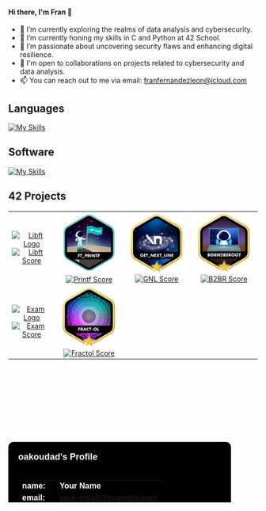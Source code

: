 #### Hi there, I'm Fran 👋

- 🔭 I’m currently exploring the realms of data analysis and cybersecurity.
- 🌱 I’m currently honing my skills in C and Python at 42 School.
- 👀 I’m passionate about uncovering security flaws and enhancing digital resilience.
- 💼 I'm open to collaborations on projects related to cybersecurity and data analysis.
- 📫 You can reach out to me via email: [franfernandezleon@icloud.com](mailto:franfernandezleon@icloud.com)

## Languages

<a href="https://github.com/francfer-art/francfer-art">
    <img src="https://skillicons.dev/icons?i=c,python,html,css" alt="My Skills">
</a>

## Software

<a href="https://github.com/francfer-art/francfer-art">
    <img src="https://skillicons.dev/icons?i=vscode,vim" alt="My Skills">
</a>

## 42 Projects

<table style="margin: auto;">
    <tr>
       <td style="text-align: center;">
    <a href="https://github.com/francfer-art/42Libft">
        <img src="https://raw.githubusercontent.com/ayogun/42-project-badges/main/badges/libftm.png" alt="Libft Logo">
        <br>
        <img src="https://img.shields.io/badge/Score-125%2F100-brightgreen" alt="Libft Score">
    </a>
</td>

<td style="text-align: center;">
    <a href="https://github.com/francfer-art/42Printf">
        <img src="https://raw.githubusercontent.com/mcombeau/mcombeau/main/42_badges/ft_printfe.png" alt="Printf Logo">
        <br>
        <img src="https://img.shields.io/badge/Score-100%2F100-brightgreen" alt="Printf Score">
    </a>
</td>

<td style="text-align: center;">
    <a href="https://github.com/francfer-art/42GNL">
        <img src="https://raw.githubusercontent.com/mcombeau/mcombeau/main/42_badges/get_next_linem.png" alt="GNL Logo">
        <br>
        <img src="https://img.shields.io/badge/Score-125%2F100-brightgreen" alt="GNL Score">
    </a>
</td>

<td style="text-align: center;">
    <a href="https://github.com/gemartin99/Born2beroot-Tutorial">
        <img src="https://raw.githubusercontent.com/mcombeau/mcombeau/main/42_badges/born2berootm.png" alt="B2BR Logo">
        <br>
        <img src="https://img.shields.io/badge/Score-125%2F100-brightgreen" alt="B2BR Score">
    </a>
</td>
</td>
    </tr>
    <td style="text-align: center;">
    <a href="https://projects.intra.42.fr/exam-rank-02/mine">
        <img src="https://github.com/francfer-art/Badges/blob/main/surveym%20(5).png?raw=true" alt="Exam Logo">
        <br>
        <img src="https://img.shields.io/badge/Score-100%2F100-brightgreen" alt="Exam Score">
    </a>
    </td>
 <td style="text-align: center;">
    <a href="https://github.com/francfer-art/42Fractol">
        <img src="https://raw.githubusercontent.com/mcombeau/mcombeau/main/42_badges/fract-olm.png" alt="Fractol Logo">
        <br>
        <img src="https://img.shields.io/badge/Score-Evaluating-brightgreen" alt="Fractol Score">
    </a>
</td>
</table>

<svg viewBox="0 0 450 275" width="450" height="275" xmlns="http://www.w3.org/2000/svg"><foreignObject width="100%" height="100%"><style>.slideUp{animation-duration:1s;animation-name:slideUp}.slideDown{animation-duration:1s;animation-name:slideDown}.flipInX{animation-duration:1s;animation-name:flipInX}@keyframes  slideUp{from{opacity:0;transform:translateY(20px)}25%{opacity:0}to{opacity:1;transform:translateY(0)}}@keyframes  slideDown{from{opacity:0;transform:translateY(-20px)}25%{opacity:0}to{opacity:1;transform:translateY(0)}}@keyframes  flipInX{from{transform:perspective(400px) rotate3d(1,0,0,90deg);animation-timing-function:ease-in;opacity:0}40%{transform:perspective(400px) rotate3d(1,0,0,-20deg);animation-timing-function:ease-in}60%{transform:perspective(400px) rotate3d(1,0,0,10deg);opacity:1}80%{transform:perspective(400px) rotate3d(1,0,0,-5deg)}to{transform:perspective(400px)}}</style><svg xmlns="http://www.w3.org/1999/xhtml">
    <div style="font-family:sans-serif;font-weight:bold;color:#ffffff;box-sizing:border-box;padding:20px;width:450px;height:275px;border-radius:10px;background-color: black;    position: relative;display: grid;overflow: hidden;">
        <div style="background-color: #ffffff40;width: 110%;height: 100px;position: absolute;left: -10px;bottom: -48px;z-index: 0;transform: rotate(1deg);"></div>
        <div style="margin-bottom:20px"><h2 class="slideDown" style="margin:0;font-size:18px"><span>oakoudad</span>&#x27;s Profile</h2></div><div class="slideDown" style="margin-bottom:20px;display:flex;align-items:center">
    <table style="font-size:16px"><tr><td style="padding-right:10px">name:</td><td style="color:#fff">Your Name</td></tr><tr><td style="padding-right:10px">email:</td><td style="color:#fff">your-email@example.com</td></tr>
                <tr>
            <td style="padding-right:10px">cursus:</td>
            <td style="color:#fff">42cursus</td>
        </tr>
        <tr>
            <td style="padding-right:10px">grade:</td>
            <td style="color:#fff">Learner</td>
        </tr>
                </table></div>
        <div class="flipInX" style="margin-bottom:20px;height:40px;border-radius:10px;background: linear-gradient(90deg, rgb(94 94 94 / 58%) 0%, rgb(255 255 255 / 29%) 77%, rgb(94 94 94 / 81%) 100%);box-shadow:0 0 20px 5px rgba(0,0,0,.1);z-index: 1;backdrop-filter: blur(5px);"><div style="height:40px;width:44%;border-radius:10px;background:#ebebeb"></div><div style="margin:0;margin-top:-40px;height:40px;display:flex;justify-content:center;align-items:center"><p style="text-shadow:0 0 10px #000000">level X - XX%</p></div></div><div class="slideUp" style="display:flex;justify-content:space-between;align-items:center"><div style="font-size:14px;padding:4px 6px;border-radius:5px;background: #f10100 ;color:#ffffff;z-index:1"> STUDENT </div>
        <div style="display:flex;align-items:center;z-index:1">
                            <svg xmlns="http://www.w3.org/2000/svg" width="57" height="15" fill="#ffffff" viewBox="0 0 57 15">
                    <path d="M2.125 13.247h2.318V1.753H1.74v2.338H0V0h6.568v13.247h2.318V15H2.125v-1.753zM16.034 13.247h6.954V8.182h-6.375V6.429h6.375V1.753h-6.954V0h9.08v15h-9.08v-1.753zM31.681 13.247h6.955V8.182H32.26V6.429h6.375V1.753H31.68V0h9.08v15h-9.08v-1.753zM54.477 1.753H48.68v3.702h-1.738V0h9.465v15h-1.931V1.753z"></path>
                </svg>
                                    <svg style="margin-left:20px" xmlns="http://www.w3.org/2000/svg" width="91" height="15" fill="#ffffff">
                <path d="M11.813 0H7.874L0 7.875v3.188h7.875V15h3.938V7.875H3.936L11.814 0zM13.5 3.938L17.438 0H13.5v3.938z"></path><path d="M21.375 3.938V0h-3.938v3.938L13.5 7.874v3.938h3.938V7.874l3.937-3.938z"></path>
                <path d="M21.375 7.875l-3.938 3.938h3.938V7.874zm8.063 2.588l1.05-8.438h1.687l3.9 5.475.675-5.475h1.95l-1.2 8.438h-1.538l-3.75-5.513-.825 5.513h-1.95zM45 3.75h-2.775v1.612h2.663l-.225 1.65H42l-.225 1.875h2.813v1.65h-5.063l1.05-8.512h4.65L45 3.75zm4.688 0l-.938 6.713H46.8l.938-6.713H45.9l.225-1.725h5.625l-.225 1.725h-1.837zm4.2-1.725L55.013 7.5l2.474-5.475h1.35L60 7.5l2.438-5.475H64.5l-3.75 8.438h-1.688l-1.124-5.138-2.4 5.138h-1.65L51.9 2.024h1.988zm18.712.9a4.05 4.05 0 011.2 3 5.025 5.025 0 01-1.313 3.45A4.651 4.651 0 0169 10.688a4.314 4.314 0 01-3.225-1.238 4.087 4.087 0 01-1.2-2.925 4.65 4.65 0 011.388-3.413 4.839 4.839 0 013.487-1.275 4.425 4.425 0 013.15 1.088zm-5.25 1.5a2.887 2.887 0 00-.75 1.95 2.476 2.476 0 00.675 1.8 2.437 2.437 0 001.837.675 2.513 2.513 0 001.913-.713c.518-.56.8-1.299.787-2.062a2.437 2.437 0 00-.562-1.8 2.513 2.513 0 00-1.875-.525 2.737 2.737 0 00-1.875.675h-.15zm11.062-2.4a2.812 2.812 0 012.25.75 2.4 2.4 0 01.6 1.725 2.7 2.7 0 01-.674 1.875 3.069 3.069 0 01-1.35.675l2.174 3.413h-2.287L77.1 7.125l-.412 3.338h-1.95l1.05-8.438h2.624zm-1.162 3.75h.487c.398.022.792-.083 1.126-.3a1.2 1.2 0 00.45-.975.937.937 0 00-.563-.75 1.875 1.875 0 00-1.088-.225H77.4l-.15 2.25zm7.763-.225l3.075-3.525h2.325l-3.75 4.088L90 10.463h-2.475l-2.55-3.75-.487 3.75H82.5l.975-8.438h1.95l-.412 3.525z"></path>
            </svg>
                    </div>
    </div></div></svg></foreignObject></svg>









